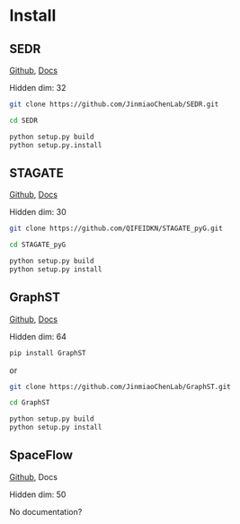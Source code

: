 # Install

## SEDR

[Github](https://github.com/JinmiaoChenLab/SEDR), [Docs](https://sedr.readthedocs.io/en/latest/Installation.html)

Hidden dim: 32

```sh
git clone https://github.com/JinmiaoChenLab/SEDR.git

cd SEDR

python setup.py build
python setup.py.install
```

## STAGATE

[Github](https://github.com/QIFEIDKN/STAGATE_pyG), [Docs](https://stagate.readthedocs.io/en/latest/Installation_pyG.html)

Hidden dim: 30

```sh
git clone https://github.com/QIFEIDKN/STAGATE_pyG.git

cd STAGATE_pyG

python setup.py build
python setup.py install
```

## GraphST

[Github](https://github.com/JinmiaoChenLab/GraphST), [Docs](https://deepst-tutorials.readthedocs.io/en/latest/)

Hidden dim: 64

```sh
pip install GraphST
```
or
```sh
git clone https://github.com/JinmiaoChenLab/GraphST.git

cd GraphST

python setup.py build
python setup.py install
```

## SpaceFlow

[Github](https://github.com/hongleir/SpaceFlow), Docs

Hidden dim: 50

No documentation?
